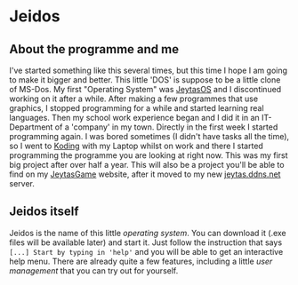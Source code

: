 # Jeidos

## About the programme and me

I've started something like this several times, but this time I hope I am going to make it bigger and better.
This little 'DOS' is suppose to be a little clone of MS-Dos. My first "Operating System" was [JeytasOS](http://jeytas.github.io/JeytasOS/) and I discontinued working on it after a while.
After making a few programmes that use graphics, I stopped programming for a while and started learning real languages. 
Then my school work experience began and I did it in an IT-Department of a 'company' in my town. Directly in the first week I started programming again.
I was bored sometimes (I didn't have tasks all the time), so I went to [Koding](http://koding.com) with my Laptop whilst on work and there I started programming the programme you are looking at right now.
This was my first big project after over half a year. This will also be a project you'll be able to find on my [JeytasGame](http://jeytasgame.de.vc) website, after it moved to my new [jeytas.ddns.net](http://jeytas.ddns.net) server.

## Jeidos itself
Jeidos is the name of this little *operating system*. You can download it (.exe files will be available later) and start it. Just follow the instruction that says `[...] Start by typing in 'help'` and you will be able to get an interactive help menu.
There are already quite a few features, including a little *user management* that you can try out for yourself.
